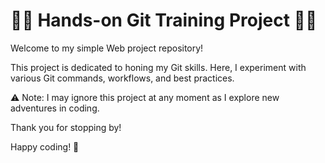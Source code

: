 # 🗿🌟 Hands-on Git Training Project 🌟🗿

Welcome to my simple Web project repository!

This project is dedicated to honing my Git skills. Here, I experiment with various Git commands, workflows, and best practices. 

⚠️ Note: I may ignore this project at any moment as I explore new adventures in coding.

Thank you for stopping by!

Happy coding! 🗿
